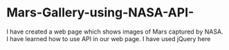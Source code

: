 # Mars-Gallery-using-NASA-API-
I have created a web page which shows images of Mars captured by NASA. I have learned how to use API in our web page. I have used jQuery here
